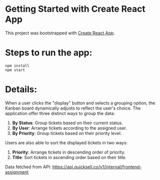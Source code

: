 # Getting Started with Create React App

This project was bootstrapped with [Create React App](https://github.com/facebook/create-react-app).

# Steps to run the app:

`npm install` <br>
`npm start` <br>

# Details:


When a user clicks the "display" button and selects a grouping option, the Kanban board dynamically adjusts to reflect the user's choice.
The application offer three distinct ways to group the data:

1. **By Status**: Group tickets based on their current status.
2. **By User**: Arrange tickets according to the assigned user.
3. **By Priority**: Group tickets based on their priority level.

Users are also able to sort the displayed tickets in two ways:

1. **Priority**: Arrange tickets in descending order of priority.
2. **Title**: Sort tickets in ascending order based on their title.

Data fetched from API: https://api.quicksell.co/v1/internal/frontend-assignment <br>
<p></p>
